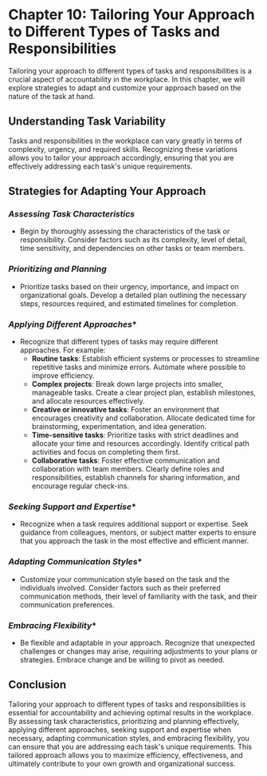 Chapter 10: Tailoring Your Approach to Different Types of Tasks and Responsibilities
====================================================================================

Tailoring your approach to different types of tasks and responsibilities is a crucial aspect of accountability in the workplace. In this chapter, we will explore strategies to adapt and customize your approach based on the nature of the task at hand.

**Understanding Task Variability**
----------------------------------

Tasks and responsibilities in the workplace can vary greatly in terms of complexity, urgency, and required skills. Recognizing these variations allows you to tailor your approach accordingly, ensuring that you are effectively addressing each task's unique requirements.

**Strategies for Adapting Your Approach**
-----------------------------------------

### *Assessing Task Characteristics*

* Begin by thoroughly assessing the characteristics of the task or responsibility. Consider factors such as its complexity, level of detail, time sensitivity, and dependencies on other tasks or team members.

### *Prioritizing and Planning*

* Prioritize tasks based on their urgency, importance, and impact on organizational goals. Develop a detailed plan outlining the necessary steps, resources required, and estimated timelines for completion.

### *Applying Different Approaches*\*

* Recognize that different types of tasks may require different approaches. For example:
  * **Routine tasks**: Establish efficient systems or processes to streamline repetitive tasks and minimize errors. Automate where possible to improve efficiency.
  * **Complex projects**: Break down large projects into smaller, manageable tasks. Create a clear project plan, establish milestones, and allocate resources effectively.
  * **Creative or innovative tasks**: Foster an environment that encourages creativity and collaboration. Allocate dedicated time for brainstorming, experimentation, and idea generation.
  * **Time-sensitive tasks**: Prioritize tasks with strict deadlines and allocate your time and resources accordingly. Identify critical path activities and focus on completing them first.
  * **Collaborative tasks**: Foster effective communication and collaboration with team members. Clearly define roles and responsibilities, establish channels for sharing information, and encourage regular check-ins.

### *Seeking Support and Expertise*\*

* Recognize when a task requires additional support or expertise. Seek guidance from colleagues, mentors, or subject matter experts to ensure that you approach the task in the most effective and efficient manner.

### *Adapting Communication Styles*\*

* Customize your communication style based on the task and the individuals involved. Consider factors such as their preferred communication methods, their level of familiarity with the task, and their communication preferences.

### *Embracing Flexibility*\*

* Be flexible and adaptable in your approach. Recognize that unexpected challenges or changes may arise, requiring adjustments to your plans or strategies. Embrace change and be willing to pivot as needed.

**Conclusion**
--------------

Tailoring your approach to different types of tasks and responsibilities is essential for accountability and achieving optimal results in the workplace. By assessing task characteristics, prioritizing and planning effectively, applying different approaches, seeking support and expertise when necessary, adapting communication styles, and embracing flexibility, you can ensure that you are addressing each task's unique requirements. This tailored approach allows you to maximize efficiency, effectiveness, and ultimately contribute to your own growth and organizational success.
